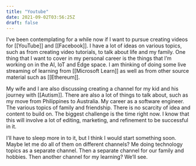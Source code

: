 ```yaml
---
title: "Youtube"
date: 2021-09-02T03:56:25Z
draft: false
---
```


I’ve been contemplating for a while now if I want to pursue creating videos for [[YouTube]] and [[Facebook]]. I have a lot of ideas on various topics, such as from creating video tutorials, to talk about life and my family. One thing that I want to cover in my personal career is the things that I’m working on in the AI, IoT and Edge space. I am thinking of doing some live streaming of learning from [[Microsoft Learn]] as well as from other source material such as [[Ethereum]].

My wife and I are also discussing creating a channel for my kid and his journey with [[Autism]]. There are also a lot of things to talk about, such as my move from Philippines to Australia. My career as a software engineer. The various topics of family and friendship. There is no scarcity of idea and content to build on. The biggest challenge is the time right now. I know that this will involve a lot of editing, marketing, and refinement to be successful in it. 

I’ll have to sleep more in to it, but I think I would start something soon. Maybe let me do all of them on different channels? Me doing technology topics as a separate channel. Then a separate channel for our family and hobbies. Then another channel for my learning? We’ll see. 